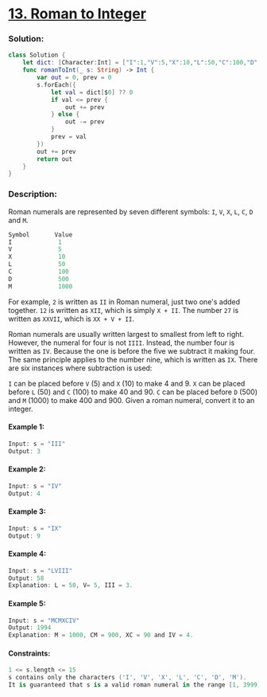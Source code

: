 # [13. Roman to Integer](https://leetcode.com/problems/roman-to-integer/)

### Solution:
```swift
class Solution {
    let dict: [Character:Int] = ["I":1,"V":5,"X":10,"L":50,"C":100,"D":500,"M":1000]
    func romanToInt(_ s: String) -> Int {
        var out = 0, prev = 0
        s.forEach({
            let val = dict[$0] ?? 0
            if val <= prev {
                out += prev
            } else {
                out -= prev
            }
            prev = val
        })
        out += prev
        return out
    }
}
```

### Description:

Roman numerals are represented by seven different symbols: ```I```, ```V```, ```X```, ```L```, ```C```, ```D``` and ```M```.
```swift
Symbol       Value
I             1
V             5
X             10
L             50
C             100
D             500
M             1000
```

For example, ```2``` is written as ```II``` in Roman numeral, just two one's added together. ```12``` is written as ```XII```, which is simply ```X + II```. The number ```27``` is written as ```XXVII```, which is ```XX + V + II```.

Roman numerals are usually written largest to smallest from left to right. However, the numeral for four is not ```IIII```. Instead, the number four is written as ```IV```. Because the one is before the five we subtract it making four. The same principle applies to the number nine, which is written as ```IX```. There are six instances where subtraction is used:

```I``` can be placed before ```V``` (5) and ```X``` (10) to make 4 and 9. 
```X``` can be placed before ```L``` (50) and ```C``` (100) to make 40 and 90. 
```C``` can be placed before ```D``` (500) and ```M``` (1000) to make 400 and 900.
Given a roman numeral, convert it to an integer.

#### Example 1:
```swift
Input: s = "III"
Output: 3
```

#### Example 2:
```swift
Input: s = "IV"
Output: 4
```

#### Example 3:
```swift
Input: s = "IX"
Output: 9
```

#### Example 4:
```swift
Input: s = "LVIII"
Output: 58
Explanation: L = 50, V= 5, III = 3.
```

#### Example 5:
```swift
Input: s = "MCMXCIV"
Output: 1994
Explanation: M = 1000, CM = 900, XC = 90 and IV = 4.
``` 

#### Constraints:
```swift
1 <= s.length <= 15
s contains only the characters ('I', 'V', 'X', 'L', 'C', 'D', 'M').
It is guaranteed that s is a valid roman numeral in the range [1, 3999].
```